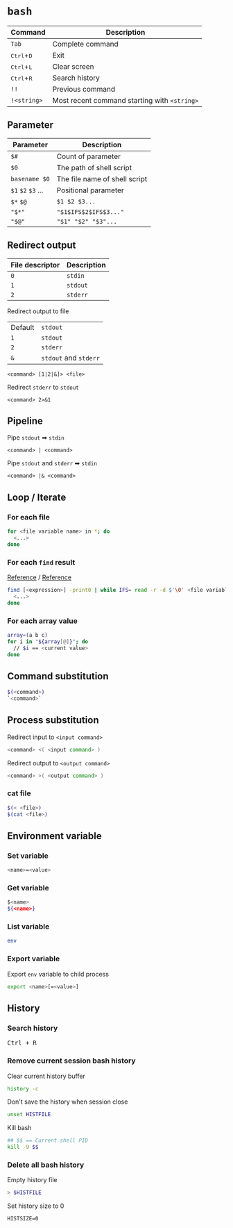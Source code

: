 # `bash`

| Command | Description |
| - | - |
| `Tab` | Complete command |
| <kbd>Ctrl</kbd>+<kbd>D</kbd> | Exit |
| <kbd>Ctrl</kbd>+<kbd>L</kbd> | Clear screen |
| <kbd>Ctrl</kbd>+<kbd>R</kbd> | Search history |
| `!!` | Previous command |
| `!<string>` | Most recent command starting with `<string>` |


## Parameter

| Parameter | Description |
| - | - |
| `$#` | Count of parameter |
| `$0` | The path of shell script |
| `basename $0` | The file name of shell script |
| `$1` `$2` `$3` ... | Positional parameter |
| `$*` `$@` | `$1 $2 $3...` |
| `"$*"` | `"$1$IFS$2$IFS$3..."` |
| `"$@"` | `"$1" "$2" "$3"...` |


## Redirect output

| File descriptor | Description |
| - | - |
| `0` | `stdin` |
| `1` | `stdout` |
| `2` | `stderr` |

Redirect output to file

|  |  |
| - | - |
| Default | `stdout` |
| `1` | `stdout` |
| `2` | `stderr` |
| `&` | `stdout` and `stderr` |

```
<command> [1|2|&]> <file>
```

Redirect `stderr` to `stdout`

```
<command> 2>&1
```

## Pipeline

Pipe `stdout` ➡ `stdin`

```
<command> | <command>
```

Pipe `stdout` and `stderr` ➡ `stdin`

```
<command> |& <command>
```

## Loop / Iterate

### For each file

```bash
for <file variable name> in *; do
  <...>
done
```

### For each `find` result

[Reference](https://stackoverflow.com/a/15066129) / [Reference](https://stackoverflow.com/a/9612232/1877620)
```bash
find [<expression>] -print0 | while IFS= read -r -d $'\0' <file variable name>; do
  <...>
done
```

### For each array value

```bash
array=(a b c)
for i in "${array[@]}"; do
  // $i == <current value>
done
```

## Command substitution

```bash
$(<command>)
`<command>`
```

## Process substitution

Redirect input to `<input command>`

```bash
<command> <( <input command> )
```

Redirect output to `<output command>`

```bash
<command> >( <output command> )
```

### cat file

```bash
$(< <file>)
$(cat <file>)
```

## Environment variable

### Set variable

```bash
<name>=<value>
```

### Get variable

```bash
$<name>
${<name>}
```

### List variable

```bash
env
```

### Export variable

Export `env` variable to child process

```bash
export <name>[=<value>]
```

## History

### Search history

<kbd>Ctrl + R</kbd>

### Remove current session bash history

Clear current history buffer
```bash
history -c
```

Don't save the history when session close
```bash
unset HISTFILE
```

Kill bash
```bash
## $$ == Current shell PID
kill -9 $$
```

### Delete all bash history

Empty history file
```bash
> $HISTFILE
```

Set history size to 0
```
HISTSIZE=0
```
